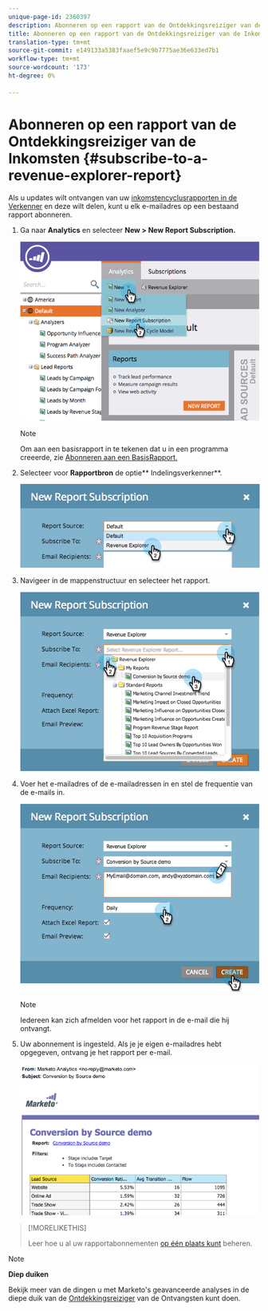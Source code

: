 ```yaml
---
unique-page-id: 2360397
description: Abonneren op een rapport van de Ontdekkingsreiziger van de Inkomsten - Marketo Docs - de Documentatie van het Product
title: Abonneren op een rapport van de Ontdekkingsreiziger van de Inkomsten
translation-type: tm+mt
source-git-commit: e149133a5383faaef5e9c9b7775ae36e633ed7b1
workflow-type: tm+mt
source-wordcount: '173'
ht-degree: 0%

---
```



# Abonneren op een rapport van de Ontdekkingsreiziger van de Inkomsten {#subscribe-to-a-revenue-explorer-report}

Als u updates wilt ontvangen van uw [inkomstencyclusrapporten in de Verkenner](http://docs.marketo.com/display/docs/revenue+cycle+analytics) en deze wilt delen, kunt u elk e-mailadres op een bestaand rapport abonneren.

1. Ga naar **Analytics** en selecteer **New > New Report Subscription.**

   ![](assets/image2014-9-17-12-3a46-3a20.png)

   >[!NOTE]
   >
   >Om aan een basisrapport in te tekenen dat u in een programma creeerde, zie [Abonneren aan een BasisRapport.](../../../../product-docs/reporting/basic-reporting/report-subscriptions/subscribe-to-a-basic-report.md)

1. Selecteer voor **Rapportbron** de optie** Indelingsverkenner**.

   ![](assets/image2014-9-17-12-3a47-3a11.png)

1. Navigeer in de mappenstructuur en selecteer het rapport.

   ![](assets/image2014-9-17-12-3a47-3a17.png)

1. Voer het e-mailadres of de e-mailadressen in en stel de frequentie van de e-mails in.

   ![](assets/image2014-9-17-12-3a47-3a22.png)

   >[!NOTE]
   >
   >Iedereen kan zich afmelden voor het rapport in de e-mail die hij ontvangt.

1. Uw abonnement is ingesteld. Als je je eigen e-mailadres hebt opgegeven, ontvang je het rapport per e-mail.

   ![](assets/image2014-9-17-12-3a47-3a54.png)

>[!MORELIKETHIS]
>
>Leer hoe u al uw rapportabonnementen [op één plaats kunt](../../../../product-docs/reporting/basic-reporting/report-subscriptions/manage-report-subscriptions.md) beheren.

>[!NOTE]
>
>**Diep duiken**
>
>Bekijk meer van de dingen u met Marketo&#39;s geavanceerde analyses in de diepe duik van de [Ontdekkingsreiziger](http://docs.marketo.com/display/docs/revenue+cycle+analytics) van de Ontvangsten kunt doen.

